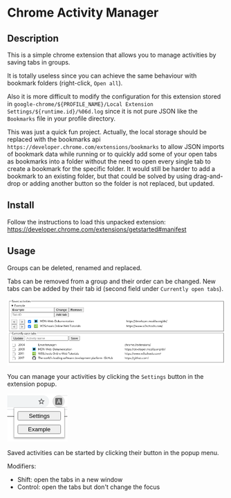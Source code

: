 # Chrome Activity Manager

## Description

This is a simple chrome extension that allows you to manage activities by saving tabs in groups.

It is totally useless since you can achieve the same behaviour with bookmark folders (right-click, `Open all`).

Also it is more difficult to modify the configuration for this extension stored in `google-chrome/${PROFILE_NAME}/Local Extension Settings/${runtime.id}/%06d.log` since it is not pure JSON like the `Bookmarks` file in your profile directory.

This was just a quick fun project. Actually, the local storage should be replaced with the bookmarks api `https://developer.chrome.com/extensions/bookmarks` to allow JSON imports of bookmark data while running or to quickly add some of your open tabs as bookmarks into a folder without the need to open every single tab to create a bookmark for the specific folder. It would still be harder to add a bookmark to an existing folder, but that could be solved by using drag-and-drop or adding another button so the folder is not replaced, but updated.

## Install

Follow the instructions to load this unpacked extension: https://developer.chrome.com/extensions/getstarted#manifest

## Usage

Groups can be deleted, renamed and replaced.

Tabs can be removed from a group and their order can be changed. New tabs can be added by their tab id (second field under `Currently open tabs`).

![](images/options.png)

You can manage your activities by clicking the `Settings` button in the extension popup.

![](images/popup.png)

Saved activities can be started by clicking their button in the popup menu.

Modifiers:
- Shift: open the tabs in a new window
- Control: open the tabs but don't change the focus
